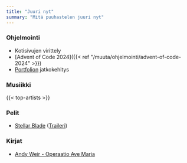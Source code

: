 ```yaml
---
title: "Juuri nyt"
summary: "Mitä puuhastelen juuri nyt"
---
```


### Ohjelmointi
- Kotisivujen virittely
- [Advent of Code 2024]({{< ref "/muuta/ohjelmointi/advent-of-code-2024" >}})
- [Portfolion](https://github.com/saaste/portfolio) jatkokehitys

### Musiikki
{{< top-artists >}}

### Pelit
- [Stellar Blade](https://stellar-blade.com/) ([Traileri](https://www.youtube.com/watch?v=DSznLWimMlU))

### Kirjat
- [Andy Weir - Operaatio Ave Maria](https://finna.fi/Record/fikka.5569279?sid=4731211093)